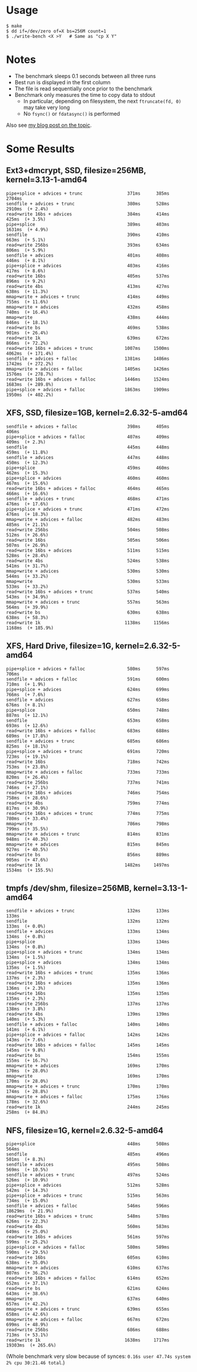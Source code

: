 Usage
=====

    $ make
    $ dd if=/dev/zero of=X bs=256M count=1
    $ ./write-bench <X >Y   # Same as "cp X Y"

Notes
=====

* The benchmark sleeps 0.1 seconds between all three runs
* Best run is displayed in the first column
* The file is read sequentially once prior to the benchmark
* Benchmark only measures the time to copy data to stdout
    * In particular, depending on filesystem, the next `ftruncate(fd, 0)` may take very long
    * No `fsync()` or `fdatasync()` is performed

Also see [my blog post on the topic](http://blog.plenz.com/2014-04/so-you-want-to-write-to-a-file-real-fast.html).

Some Results
============

Ext3+dmcrypt, SSD, filesize=256MB, kernel=3.13-1-amd64
------------------------------------------------------

    pipe+splice + advices + trunc                 371ms      385ms     2704ms
    sendfile + advices + trunc                    380ms      528ms     2910ms  (+ 2.4%)
    read+write 16bs + advices                     384ms      414ms      425ms  (+ 3.5%)
    pipe+splice                                   389ms      403ms     1631ms  (+ 4.9%)
    sendfile                                      390ms      410ms      663ms  (+ 5.1%)
    read+write 256bs                              393ms      634ms      806ms  (+ 5.9%)
    sendfile + advices                            401ms      408ms      446ms  (+ 8.1%)
    pipe+splice + advices                         403ms      416ms      417ms  (+ 8.6%)
    read+write 16bs                               405ms      537ms      896ms  (+ 9.2%)
    read+write 4bs                                413ms      427ms      638ms  (+ 11.3%)
    mmap+write + advices + trunc                  414ms      449ms      755ms  (+ 11.6%)
    mmap+write + advices                          432ms      458ms      740ms  (+ 16.4%)
    mmap+write                                    438ms      444ms      846ms  (+ 18.1%)
    read+write bs                                 469ms      538ms      901ms  (+ 26.4%)
    read+write 1k                                 639ms      672ms      866ms  (+ 72.2%)
    read+write 16bs + advices + trunc            1007ms     1500ms     4062ms  (+ 171.4%)
    sendfile + advices + falloc                  1381ms     1486ms     1742ms  (+ 272.2%)
    mmap+write + advices + falloc                1405ms     1426ms     1576ms  (+ 278.7%)
    read+write 16bs + advices + falloc           1446ms     1524ms     1683ms  (+ 289.8%)
    pipe+splice + advices + falloc               1863ms     1909ms     1950ms  (+ 402.2%)

XFS, SSD, filesize=1GB, kernel=2.6.32-5-amd64
---------------------------------------------

    sendfile + advices + falloc                   398ms      405ms      406ms
    pipe+splice + advices + falloc                407ms      409ms      409ms  (+ 2.3%)
    sendfile                                      445ms      448ms      459ms  (+ 11.8%)
    sendfile + advices                            447ms      448ms      450ms  (+ 12.3%)
    pipe+splice                                   459ms      460ms      462ms  (+ 15.3%)
    pipe+splice + advices                         460ms      460ms      467ms  (+ 15.6%)
    read+write 16bs + advices + falloc            464ms      465ms      466ms  (+ 16.6%)
    sendfile + advices + trunc                    468ms      471ms      476ms  (+ 17.6%)
    pipe+splice + advices + trunc                 471ms      472ms      476ms  (+ 18.3%)
    mmap+write + advices + falloc                 482ms      483ms      485ms  (+ 21.1%)
    read+write 256bs                              504ms      508ms      512ms  (+ 26.6%)
    read+write 16bs                               505ms      506ms      507ms  (+ 26.9%)
    read+write 16bs + advices                     511ms      515ms      528ms  (+ 28.4%)
    read+write 4bs                                524ms      538ms      541ms  (+ 31.7%)
    mmap+write + advices                          530ms      530ms      544ms  (+ 33.2%)
    mmap+write                                    530ms      533ms      533ms  (+ 33.2%)
    read+write 16bs + advices + trunc             537ms      540ms      543ms  (+ 34.9%)
    mmap+write + advices + trunc                  557ms      563ms      564ms  (+ 39.9%)
    read+write bs                                 630ms      638ms      638ms  (+ 58.3%)
    read+write 1k                                1138ms     1156ms     1168ms  (+ 185.9%)

XFS, Hard Drive, filesize=1G, kernel=2.6.32-5-amd64
---------------------------------------------------

    pipe+splice + advices + falloc                580ms      597ms      706ms
    sendfile + advices + falloc                   591ms      600ms      710ms  (+ 1.9%)
    pipe+splice + advices                         624ms      699ms      766ms  (+ 7.6%)
    sendfile + advices                            627ms      658ms      676ms  (+ 8.1%)
    pipe+splice                                   650ms      748ms      887ms  (+ 12.1%)
    sendfile                                      653ms      658ms      693ms  (+ 12.6%)
    read+write 16bs + advices + falloc            683ms      688ms      689ms  (+ 17.8%)
    sendfile + advices + trunc                    685ms      686ms      825ms  (+ 18.1%)
    pipe+splice + advices + trunc                 691ms      720ms      723ms  (+ 19.1%)
    read+write 16bs                               718ms      742ms      753ms  (+ 23.8%)
    mmap+write + advices + falloc                 733ms      733ms      820ms  (+ 26.4%)
    read+write 256bs                              737ms      741ms      746ms  (+ 27.1%)
    read+write 16bs + advices                     746ms      754ms      758ms  (+ 28.6%)
    read+write 4bs                                759ms      774ms      817ms  (+ 30.9%)
    read+write 16bs + advices + trunc             774ms      775ms      780ms  (+ 33.4%)
    mmap+write                                    786ms      798ms      799ms  (+ 35.5%)
    mmap+write + advices + trunc                  814ms      831ms      948ms  (+ 40.3%)
    mmap+write + advices                          815ms      845ms      927ms  (+ 40.5%)
    read+write bs                                 856ms      889ms      905ms  (+ 47.6%)
    read+write 1k                                1482ms     1497ms     1534ms  (+ 155.5%)

tmpfs /dev/shm, filesize=256MB, kernel=3.13-1-amd64
---------------------------------------------------

    sendfile + advices + trunc                    132ms      133ms      133ms
    sendfile                                      132ms      132ms      133ms  (+ 0.0%)
    sendfile + advices                            133ms      134ms      134ms  (+ 0.8%)
    pipe+splice                                   133ms      134ms      134ms  (+ 0.8%)
    pipe+splice + advices + trunc                 134ms      134ms      134ms  (+ 1.5%)
    pipe+splice + advices                         134ms      134ms      135ms  (+ 1.5%)
    read+write 16bs + advices + trunc             135ms      136ms      137ms  (+ 2.3%)
    read+write 16bs + advices                     135ms      136ms      136ms  (+ 2.3%)
    read+write 16bs                               135ms      135ms      135ms  (+ 2.3%)
    read+write 256bs                              137ms      137ms      138ms  (+ 3.8%)
    read+write 4bs                                139ms      139ms      140ms  (+ 5.3%)
    sendfile + advices + falloc                   140ms      140ms      141ms  (+ 6.1%)
    pipe+splice + advices + falloc                142ms      142ms      143ms  (+ 7.6%)
    read+write 16bs + advices + falloc            145ms      145ms      145ms  (+ 9.8%)
    read+write bs                                 154ms      155ms      155ms  (+ 16.7%)
    mmap+write + advices                          169ms      170ms      170ms  (+ 28.0%)
    mmap+write                                    169ms      170ms      170ms  (+ 28.0%)
    mmap+write + advices + trunc                  170ms      170ms      174ms  (+ 28.8%)
    mmap+write + advices + falloc                 175ms      176ms      178ms  (+ 32.6%)
    read+write 1k                                 244ms      245ms      258ms  (+ 84.8%)

NFS, filesize=1G, kernel=2.6.32-5-amd64
---------------------------------------

    pipe+splice                                   448ms      508ms      564ms
    sendfile                                      485ms      496ms      501ms  (+ 8.3%)
    sendfile + advices                            495ms      508ms      569ms  (+ 10.5%)
    sendfile + advices + trunc                    497ms      524ms      526ms  (+ 10.9%)
    pipe+splice + advices                         512ms      528ms      542ms  (+ 14.3%)
    pipe+splice + advices + trunc                 515ms      563ms      734ms  (+ 15.0%)
    sendfile + advices + falloc                   546ms      596ms    18629ms  (+ 21.9%)
    read+write 16bs + advices + trunc             548ms      578ms      626ms  (+ 22.3%)
    read+write 4bs                                560ms      583ms      649ms  (+ 25.0%)
    read+write 16bs + advices                     561ms      597ms      599ms  (+ 25.2%)
    pipe+splice + advices + falloc                580ms      589ms      590ms  (+ 29.5%)
    read+write 16bs                               605ms      610ms      638ms  (+ 35.0%)
    mmap+write + advices                          610ms      637ms      807ms  (+ 36.2%)
    read+write 16bs + advices + falloc            614ms      652ms      652ms  (+ 37.1%)
    read+write bs                                 621ms      624ms      643ms  (+ 38.6%)
    mmap+write                                    637ms      640ms      657ms  (+ 42.2%)
    mmap+write + advices + trunc                  639ms      655ms      658ms  (+ 42.6%)
    mmap+write + advices + falloc                 667ms      672ms      699ms  (+ 48.9%)
    read+write 256bs                              686ms      688ms      713ms  (+ 53.1%)
    read+write 1k                                1638ms     1717ms    19303ms  (+ 265.6%)

(Whole benchmark very slow because of synces: `0.16s user 47.74s system 2% cpu 30:21.46 total`.)
